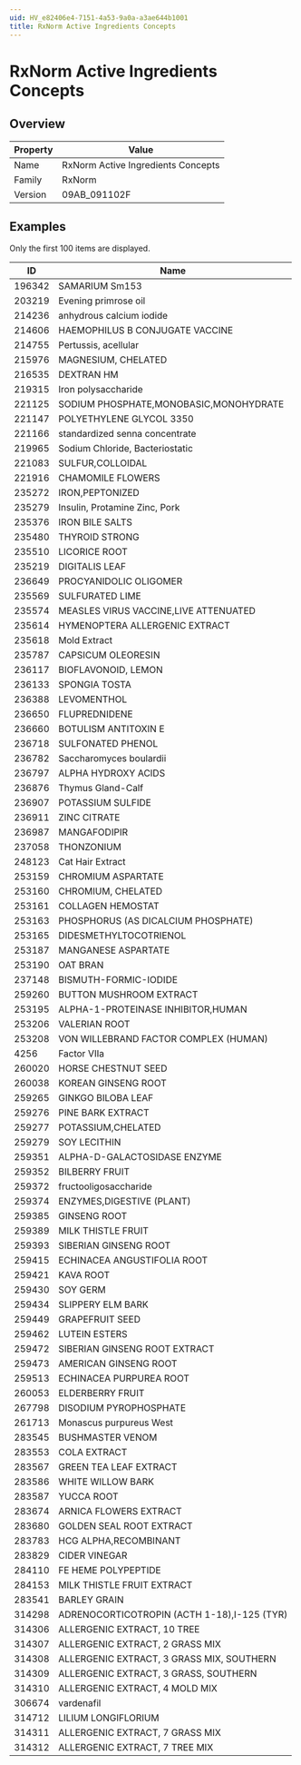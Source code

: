 ```yaml
---
uid: HV_e82406e4-7151-4a53-9a0a-a3ae644b1001
title: RxNorm Active Ingredients Concepts
---
```


# RxNorm Active Ingredients Concepts

## Overview

Property|Value
---|--- 
Name|RxNorm Active Ingredients Concepts 
Family|RxNorm 
Version|09AB_091102F

## Examples

Only the first 100 items are displayed. 

ID|Name
---|--- 
196342|SAMARIUM Sm153 
203219|Evening primrose oil 
214236|anhydrous calcium iodide 
214606|HAEMOPHILUS B CONJUGATE VACCINE 
214755|Pertussis, acellular 
215976|MAGNESIUM, CHELATED 
216535|DEXTRAN HM 
219315|Iron polysaccharide 
221125|SODIUM PHOSPHATE,MONOBASIC,MONOHYDRATE 
221147|POLYETHYLENE GLYCOL 3350 
221166|standardized senna concentrate 
219965|Sodium Chloride, Bacteriostatic 
221083|SULFUR,COLLOIDAL 
221916|CHAMOMILE FLOWERS 
235272|IRON,PEPTONIZED 
235279|Insulin, Protamine Zinc, Pork 
235376|IRON BILE SALTS 
235480|THYROID STRONG 
235510|LICORICE ROOT 
235219|DIGITALIS LEAF 
236649|PROCYANIDOLIC OLIGOMER 
235569|SULFURATED LIME 
235574|MEASLES VIRUS VACCINE,LIVE ATTENUATED 
235614|HYMENOPTERA ALLERGENIC EXTRACT 
235618|Mold Extract 
235787|CAPSICUM OLEORESIN 
236117|BIOFLAVONOID, LEMON 
236133|SPONGIA TOSTA 
236388|LEVOMENTHOL 
236650|FLUPREDNIDENE 
236660|BOTULISM ANTITOXIN E 
236718|SULFONATED PHENOL 
236782|Saccharomyces boulardii 
236797|ALPHA HYDROXY ACIDS 
236876|Thymus Gland-Calf 
236907|POTASSIUM SULFIDE 
236911|ZINC CITRATE 
236987|MANGAFODIPIR 
237058|THONZONIUM 
248123|Cat Hair Extract 
253159|CHROMIUM ASPARTATE 
253160|CHROMIUM, CHELATED 
253161|COLLAGEN HEMOSTAT 
253163|PHOSPHORUS (AS DICALCIUM PHOSPHATE) 
253165|DIDESMETHYLTOCOTRIENOL 
253187|MANGANESE ASPARTATE 
253190|OAT BRAN 
237148|BISMUTH-FORMIC-IODIDE 
259260|BUTTON MUSHROOM EXTRACT 
253195|ALPHA-1-PROTEINASE INHIBITOR,HUMAN 
253206|VALERIAN ROOT 
253208|VON WILLEBRAND FACTOR COMPLEX (HUMAN) 
4256|Factor VIIa 
260020|HORSE CHESTNUT SEED 
260038|KOREAN GINSENG ROOT 
259265|GINKGO BILOBA LEAF 
259276|PINE BARK EXTRACT 
259277|POTASSIUM,CHELATED 
259279|SOY LECITHIN 
259351|ALPHA-D-GALACTOSIDASE ENZYME 
259352|BILBERRY FRUIT 
259372|fructooligosaccharide 
259374|ENZYMES,DIGESTIVE (PLANT) 
259385|GINSENG ROOT 
259389|MILK THISTLE FRUIT 
259393|SIBERIAN GINSENG ROOT 
259415|ECHINACEA ANGUSTIFOLIA ROOT 
259421|KAVA ROOT 
259430|SOY GERM 
259434|SLIPPERY ELM BARK 
259449|GRAPEFRUIT SEED 
259462|LUTEIN ESTERS 
259472|SIBERIAN GINSENG ROOT EXTRACT 
259473|AMERICAN GINSENG ROOT 
259513|ECHINACEA PURPUREA ROOT 
260053|ELDERBERRY FRUIT 
267798|DISODIUM PYROPHOSPHATE 
261713|Monascus purpureus West 
283545|BUSHMASTER VENOM 
283553|COLA EXTRACT 
283567|GREEN TEA LEAF EXTRACT 
283586|WHITE WILLOW BARK 
283587|YUCCA ROOT 
283674|ARNICA FLOWERS EXTRACT 
283680|GOLDEN SEAL ROOT EXTRACT 
283783|HCG ALPHA,RECOMBINANT 
283829|CIDER VINEGAR 
284110|FE HEME POLYPEPTIDE 
284153|MILK THISTLE FRUIT EXTRACT 
283541|BARLEY GRAIN 
314298|ADRENOCORTICOTROPIN (ACTH 1-18),I-125 (TYR) 
314306|ALLERGENIC EXTRACT, 10 TREE 
314307|ALLERGENIC EXTRACT, 2 GRASS MIX 
314308|ALLERGENIC EXTRACT, 3 GRASS MIX, SOUTHERN 
314309|ALLERGENIC EXTRACT, 3 GRASS, SOUTHERN 
314310|ALLERGENIC EXTRACT, 4 MOLD MIX 
306674|vardenafil 
314712|LILIUM LONGIFLORIUM 
314311|ALLERGENIC EXTRACT, 7 GRASS MIX 
314312|ALLERGENIC EXTRACT, 7 TREE MIX